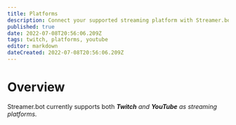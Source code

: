 ```yaml
---
title: Platforms
description: Connect your supported streaming platform with Streamer.bot
published: true
date: 2022-07-08T20:56:06.209Z
tags: twitch, platforms, youtube
editor: markdown
dateCreated: 2022-07-08T20:56:06.209Z
---
```


# Overview

Streamer.bot currently supports both <i class="mdi mdi-twitch"/>**Twitch** and <i class="mdi mdi-youtube"/>**YouTube** as streaming platforms.